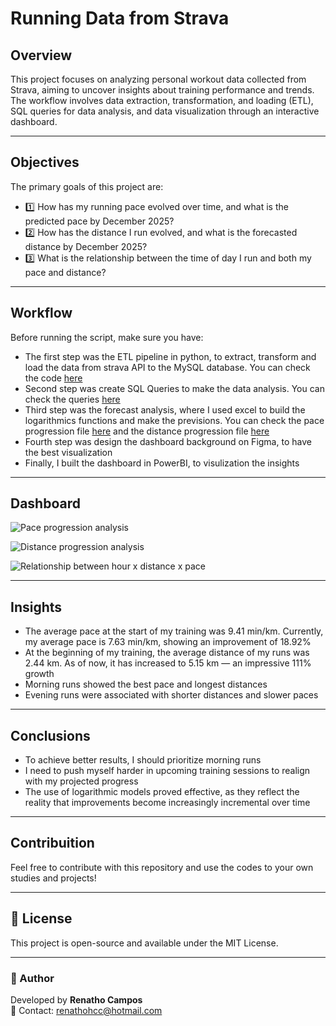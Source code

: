 # Running Data from Strava

## Overview
This project focuses on analyzing personal workout data collected from Strava, aiming to uncover insights about training performance and trends. The workflow involves data extraction, transformation, and loading (ETL), SQL queries for data analysis, and data visualization through an interactive dashboard.

---

## Objectives
The primary goals of this project are:
- 1️⃣ How has my running pace evolved over time, and what is the predicted pace by December 2025?
- 2️⃣ How has the distance I run evolved, and what is the forecasted distance by December 2025?
- 3️⃣ What is the relationship between the time of day I run and both my pace and distance?

---

## Workflow
Before running the script, make sure you have:
- The first step was the ETL pipeline in python, to extract, transform and load the data from strava API to the MySQL database. You can check the code [here](https://github.com/renathohcc/strava-data-analysis/blob/main/scrap_strava_data.py)
- Second step was create SQL Queries to make the data analysis. You can check the queries [here](https://github.com/renathohcc/strava-data-analysis/blob/main/Queries_analysis.sql)
- Third step was the forecast analysis, where I used excel to build the logarithmics functions and make the previsions. You can check the pace progression file [here](https://github.com/renathohcc/strava-data-analysis/blob/main/prevision_pace_progression.xlsx) and the distance progression file [here](https://github.com/renathohcc/strava-data-analysis/blob/main/prevision_distance_progression.xlsx)
- Fourth step was design the dashboard background on Figma, to have the best visualization
- Finally, I built the dashboard in PowerBI, to visulization the insights
  
---

## Dashboard

![Pace progression analysis](https://miro.medium.com/v2/resize:fit:1100/format:webp/1*V4mXQNtNm1cew3zTQJbNgw.png)

![Distance progression analysis](https://miro.medium.com/v2/resize:fit:1100/format:webp/1*mn_1tZ8LNeOZFadu55zLiQ.png)

![Relationship between hour x distance x pace](https://miro.medium.com/v2/resize:fit:1100/format:webp/1*r0s2LEGH-j7Fa7SwpWCLqA.png)

---

## Insights
- The average pace at the start of my training was 9.41 min/km. Currently, my average pace is 7.63 min/km, showing an improvement of 18.92%
- At the beginning of my training, the average distance of my runs was 2.44 km. As of now, it has increased to 5.15 km — an impressive 111% growth
- Morning runs showed the best pace and longest distances
- Evening runs were associated with shorter distances and slower paces

---

## Conclusions
- To achieve better results, I should prioritize morning runs
- I need to push myself harder in upcoming training sessions to realign with my projected progress
- The use of logarithmic models proved effective, as they reflect the reality that improvements become increasingly incremental over time

---

## Contribuition
Feel free to contribute with this repository and use the codes to your own studies and projects!

---

## 📜 License
This project is open-source and available under the MIT License.

---

### 🎯 Author
Developed by **Renatho Campos**  
📧 Contact: renathohcc@hotmail.com
